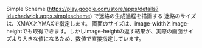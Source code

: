 Simple Scheme (https://play.google.com/store/apps/details?id=chadwick.apps.simplescheme) で迷路の生成過程を描画する
迷路のサイズは、XMAXとYMAXで指定します。
画面のサイズは、image-widthとimage-heightでも取得できます。しかしimage-heightの返す結果が、実際の画面サイズより大きな値になるため、数値で直接指定しています。
